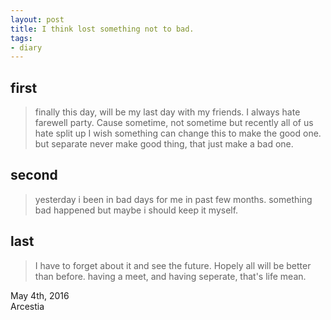 ```yaml
---
layout: post
title: I think lost something not to bad.
tags:
- diary
---
```

## first

> finally this day, will be my last day with my friends.
> I always hate farewell party.
> Cause sometime, not sometime but recently all of us hate split up
> I wish something can change this to make the good one.
> but separate never make good thing, that just make a bad one.

## second

> yesterday i been in bad days for me in past few months.
> something bad happened but maybe i should keep it myself.

## last

> I have to forget about it and see the future.
> Hopely all will be better than before.
> having a meet, and having seperate, that's life mean.

May 4th, 2016 <br>
Arcestia
